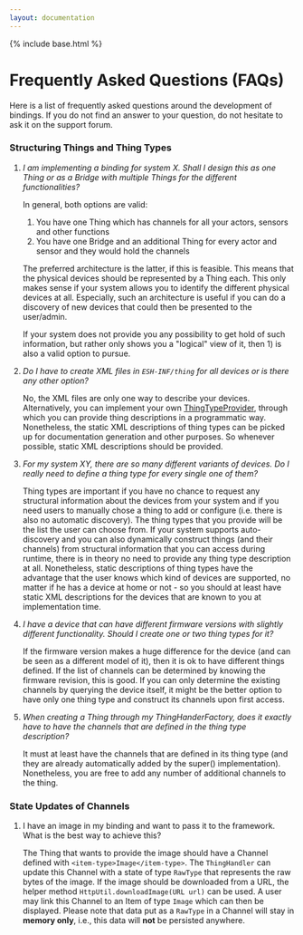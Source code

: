 ```yaml
---
layout: documentation
---
```


{% include base.html %}

# Frequently Asked Questions (FAQs)

Here is a list of frequently asked questions around the development of bindings. If you do not find an answer to your question, do not hesitate to ask it on the support forum.

### Structuring Things and Thing Types

1. _I am implementing a binding for system X. Shall I design this as one Thing or as a Bridge with multiple Things for the different functionalities?_ 
  
    In general, both options are valid:

    1. You have one Thing which has channels for all your actors, sensors and other functions
    2. You have one Bridge and an additional Thing for every actor and sensor and they would hold the channels

    The preferred architecture is the latter, if this is feasible. This means that the physical devices should be represented by a Thing each. This only makes sense if your system allows you to identify the different physical devices at all. Especially, such an architecture is useful if you can do a discovery of new devices that could then be presented to the user/admin.
    
    If your system does not provide you any possibility to get hold of such information, but rather only shows you a "logical" view of it, then 1) is also a valid option to pursue.
  
2. _Do I have to create XML files in `ESH-INF/thing` for all devices or is there any other option?_

    No, the XML files are only one way to describe your devices. Alternatively, you can implement your own [ThingTypeProvider](https://github.com/eclipse/smarthome/blob/master/bundles/core/org.eclipse.smarthome.core.thing/src/main/java/org/eclipse/smarthome/core/thing/binding/ThingTypeProvider.java), through which you can provide thing descriptions in a programmatic way. Nonetheless, the static XML descriptions of thing types can be picked up for documentation generation and other purposes. So whenever possible, static XML descriptions should be provided. 

3. _For my system XY, there are so many different variants of devices. Do I really need to define a thing type for every single one of them?_

    Thing types are important if you have no chance to request any structural information about the devices from your system and if you need users to manually chose a thing to add or configure (i.e. there is also no automatic discovery). The thing types that you provide will be the list the user can choose from. If your system supports auto-discovery and you can also dynamically construct things (and their channels) from structural information that you can access during runtime, there is in theory no need to provide any thing type description at all. Nonetheless, static descriptions of thing types have the advantage that the user knows which kind of devices are supported, no matter if he has a device at home or not - so you should at least have static XML descriptions for the devices that are known to you at implementation time.
     
4. _I have a device that can have different firmware versions with slightly different functionality. Should I create one or two thing types for it?_
   
    If the firmware version makes a huge difference for the device (and can be seen as a different model of it), then it is ok to have different things defined. If the list of channels can be determined by knowing the firmware revision, this is good. If you can only determine the existing channels by querying the device itself, it might be the better option to have only one thing type and construct its channels upon first access.

5. _When creating a Thing through my ThingHanderFactory, does it exactly have to have the channels that are defined in the thing type description?_
 
    It must at least have the channels that are defined in its thing type (and they are already automatically added by the super() implementation). Nonetheless, you are free to add any number of additional channels to the thing.

### State Updates of Channels

1. I have an image in my binding and want to pass it to the framework. What is the best way to achieve this?

    The Thing that wants to provide the image should have a Channel defined with `<item-type>Image</item-type>`.
The `ThingHandler` can update this Channel with a state of type `RawType` that represents the raw bytes of the image.
If the image should be downloaded from a URL, the helper method `HttpUtil.downloadImage(URL url)` can be used.
A user may link this Channel to an Item of type `Image` which can then be displayed.
Please note that data put as a `RawType` in a Channel will stay in **memory only**, i.e., this data will **not** be persisted anywhere.
